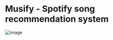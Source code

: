 # Musify - Spotify song recommendation system

![image](https://user-images.githubusercontent.com/66782780/170859055-2b145cf7-c535-43c5-8650-b498d6acf67d.png)
